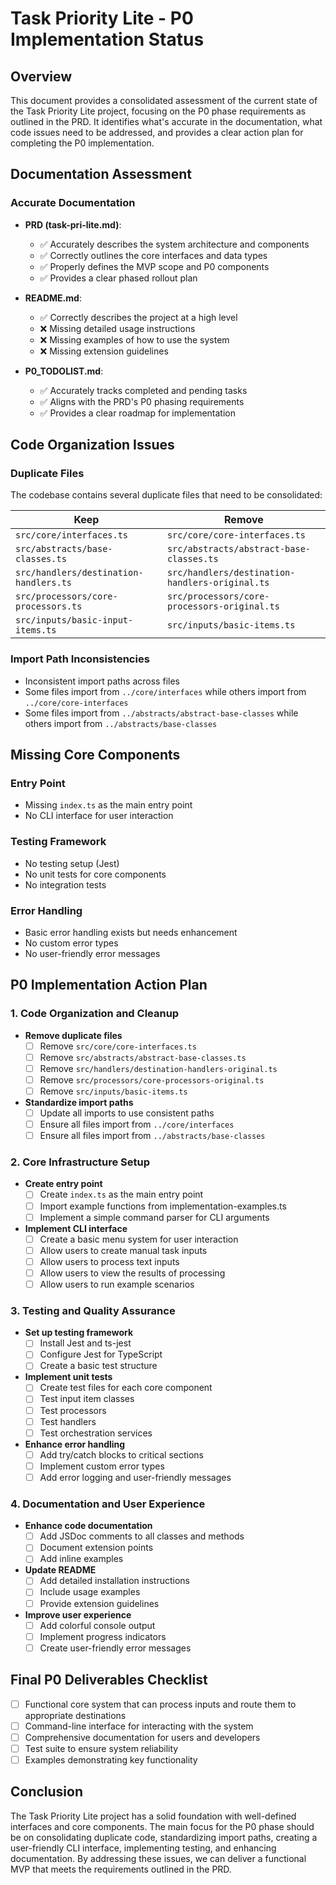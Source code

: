 # Task Priority Lite - P0 Implementation Status

## Overview

This document provides a consolidated assessment of the current state of the Task Priority Lite project, focusing on the P0 phase requirements as outlined in the PRD. It identifies what's accurate in the documentation, what code issues need to be addressed, and provides a clear action plan for completing the P0 implementation.

## Documentation Assessment

### Accurate Documentation

- **PRD (task-pri-lite.md)**: 
  - ✅ Accurately describes the system architecture and components
  - ✅ Correctly outlines the core interfaces and data types
  - ✅ Properly defines the MVP scope and P0 components
  - ✅ Provides a clear phased rollout plan

- **README.md**:
  - ✅ Correctly describes the project at a high level
  - ❌ Missing detailed usage instructions
  - ❌ Missing examples of how to use the system
  - ❌ Missing extension guidelines

- **P0_TODOLIST.md**:
  - ✅ Accurately tracks completed and pending tasks
  - ✅ Aligns with the PRD's P0 phasing requirements
  - ✅ Provides a clear roadmap for implementation

## Code Organization Issues

### Duplicate Files

The codebase contains several duplicate files that need to be consolidated:

| Keep | Remove |
|------|--------|
| `src/core/interfaces.ts` | `src/core/core-interfaces.ts` |
| `src/abstracts/base-classes.ts` | `src/abstracts/abstract-base-classes.ts` |
| `src/handlers/destination-handlers.ts` | `src/handlers/destination-handlers-original.ts` |
| `src/processors/core-processors.ts` | `src/processors/core-processors-original.ts` |
| `src/inputs/basic-input-items.ts` | `src/inputs/basic-items.ts` |

### Import Path Inconsistencies

- Inconsistent import paths across files
- Some files import from `../core/interfaces` while others import from `../core/core-interfaces`
- Some files import from `../abstracts/abstract-base-classes` while others import from `../abstracts/base-classes`

## Missing Core Components

### Entry Point
- Missing `index.ts` as the main entry point
- No CLI interface for user interaction

### Testing Framework
- No testing setup (Jest)
- No unit tests for core components
- No integration tests

### Error Handling
- Basic error handling exists but needs enhancement
- No custom error types
- No user-friendly error messages

## P0 Implementation Action Plan

### 1. Code Organization and Cleanup

- **Remove duplicate files**
  - [ ] Remove `src/core/core-interfaces.ts`
  - [ ] Remove `src/abstracts/abstract-base-classes.ts`
  - [ ] Remove `src/handlers/destination-handlers-original.ts`
  - [ ] Remove `src/processors/core-processors-original.ts`
  - [ ] Remove `src/inputs/basic-items.ts`

- **Standardize import paths**
  - [ ] Update all imports to use consistent paths
  - [ ] Ensure all files import from `../core/interfaces`
  - [ ] Ensure all files import from `../abstracts/base-classes`

### 2. Core Infrastructure Setup

- **Create entry point**
  - [ ] Create `index.ts` as the main entry point
  - [ ] Import example functions from implementation-examples.ts
  - [ ] Implement a simple command parser for CLI arguments

- **Implement CLI interface**
  - [ ] Create a basic menu system for user interaction
  - [ ] Allow users to create manual task inputs
  - [ ] Allow users to process text inputs
  - [ ] Allow users to view the results of processing
  - [ ] Allow users to run example scenarios

### 3. Testing and Quality Assurance

- **Set up testing framework**
  - [ ] Install Jest and ts-jest
  - [ ] Configure Jest for TypeScript
  - [ ] Create a basic test structure

- **Implement unit tests**
  - [ ] Create test files for each core component
  - [ ] Test input item classes
  - [ ] Test processors
  - [ ] Test handlers
  - [ ] Test orchestration services

- **Enhance error handling**
  - [ ] Add try/catch blocks to critical sections
  - [ ] Implement custom error types
  - [ ] Add error logging and user-friendly messages

### 4. Documentation and User Experience

- **Enhance code documentation**
  - [ ] Add JSDoc comments to all classes and methods
  - [ ] Document extension points
  - [ ] Add inline examples

- **Update README**
  - [ ] Add detailed installation instructions
  - [ ] Include usage examples
  - [ ] Provide extension guidelines

- **Improve user experience**
  - [ ] Add colorful console output
  - [ ] Implement progress indicators
  - [ ] Create user-friendly error messages

## Final P0 Deliverables Checklist

- [ ] Functional core system that can process inputs and route them to appropriate destinations
- [ ] Command-line interface for interacting with the system
- [ ] Comprehensive documentation for users and developers
- [ ] Test suite to ensure system reliability
- [ ] Examples demonstrating key functionality

## Conclusion

The Task Priority Lite project has a solid foundation with well-defined interfaces and core components. The main focus for the P0 phase should be on consolidating duplicate code, standardizing import paths, creating a user-friendly CLI interface, implementing testing, and enhancing documentation. By addressing these issues, we can deliver a functional MVP that meets the requirements outlined in the PRD.
